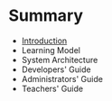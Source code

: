 # Summary

* [Introduction](README.md)
* Learning Model
* System Architecture
* Developers' Guide
* Administrators' Guide
* Teachers' Guide

